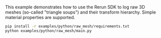 <!--[metadata]
title = "Raw Mesh"
tags = ["mesh"]
description = "Demonstrates logging of raw 3D mesh data with simple material properties."
thumbnail = "https://static.rerun.io/raw_mesh/d5d008b9f1b53753a86efe2580443a9265070b77/480w.png"
thumbnail_dimensions = [480, 296]
channel = "release"
-->

<picture data-inline-viewer="examples/raw_mesh">
  <img src="https://static.rerun.io/raw_mesh/d5d008b9f1b53753a86efe2580443a9265070b77/full.png" alt="">
  <source media="(max-width: 480px)" srcset="https://static.rerun.io/raw_mesh/d5d008b9f1b53753a86efe2580443a9265070b77/480w.png">
  <source media="(max-width: 768px)" srcset="https://static.rerun.io/raw_mesh/d5d008b9f1b53753a86efe2580443a9265070b77/768w.png">
  <source media="(max-width: 1024px)" srcset="https://static.rerun.io/raw_mesh/d5d008b9f1b53753a86efe2580443a9265070b77/1024w.png">
  <source media="(max-width: 1200px)" srcset="https://static.rerun.io/raw_mesh/d5d008b9f1b53753a86efe2580443a9265070b77/1200w.png">
</picture>

This example demonstrates how to use the Rerun SDK to log raw 3D meshes (so-called "triangle soups") and their transform hierarchy. Simple material properties are supported.

```bash
pip install -r examples/python/raw_mesh/requirements.txt
python examples/python/raw_mesh/main.py
```

